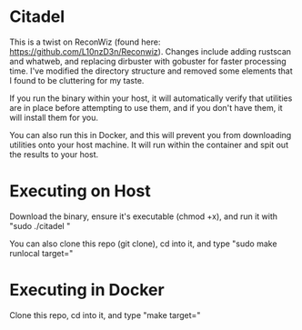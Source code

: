 # Citadel

This is a twist on ReconWiz (found here: https://github.com/L10nzD3n/Reconwiz).
Changes include adding rustscan and whatweb, and replacing dirbuster with gobuster for faster processing time. 
I've modified the directory structure and removed some elements that I found to be cluttering for my taste. 

If you run the binary within your host, it will automatically verify that utilities are in place before attempting to use them, and if you don't have them, it will install them for you.

You can also run this in Docker, and this will prevent you from downloading utilities onto your host machine. It will run within the container and spit out the results to your host. 

# Executing on Host
Download the binary, ensure it's executable (chmod +x), and run it with "sudo ./citadel <IP or website>" 

You can also clone this repo (git clone), cd into it, and type "sudo make runlocal target=<IP or website>"

# Executing in Docker
Clone this repo, cd into it, and type "make target=<IP or website>" 
